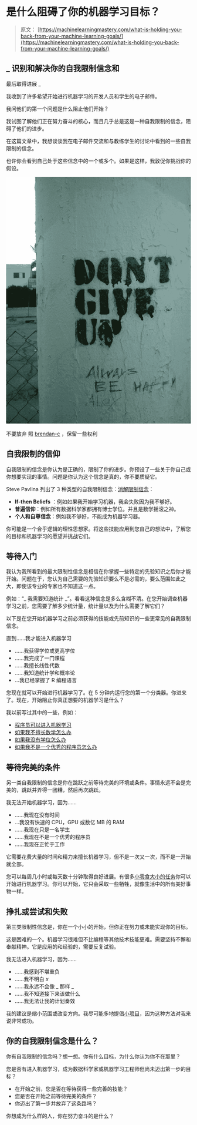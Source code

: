 # 是什么阻碍了你的机器学习目标？

> 原文： [https://machinelearningmastery.com/what-is-holding-you-back-from-your-machine-learning-goals/](https://machinelearningmastery.com/what-is-holding-you-back-from-your-machine-learning-goals/)

## _ 识别和解决你的自我限制信念和
最后取得进展 _

我收到了许多希望开始进行机器学习的开发人员和学生的电子邮件。

我问他们的第一个问题是什么阻止他们开始？

我试图了解他们正在努力奋斗的核心，而且几乎总是这是一种自我限制的信念，阻碍了他们的进步。

在这篇文章中，我想谈谈我在电子邮件交流和与教练学生的讨论中看到的一些自我限制的信念。

也许你会看到自己处于这些信念中的一个或多个。如果是这样，我敦促你挑战你的假设。

[![Don't give up](img/b9bc160653ab667be24bf91fedfdcb59.jpg)](https://3qeqpr26caki16dnhd19sv6by6v-wpengine.netdna-ssl.com/wp-content/uploads/2014/06/dont-give-up.jpg)

不要放弃
照 [brendan-c](https://www.flickr.com/photos/brendan-c/5186068838) ，保留一些权利

## 自我限制的信仰

自我限制的信念是你认为是正确的，限制了你的进步。你预设了一些关于你自己或你想要实现的事情。问题是你认为这个信念是真的，你不要质疑它。

Steve Pavlina 列出了 3 种类型的自我限制信念：[消解限制信念](http://www.stevepavlina.com/blog/2012/07/dissolving-limiting-beliefs/)：

*   **If-then Beliefs** ：例如如果我开始学习机器，我会失败因为我不够好。
*   **普遍信仰**：例如所有数据科学家都拥有博士学位。并且是数学摇滚之神。
*   **个人和自尊信念**：例如我不够好，不能成为机器学习器。

你可能是一个合乎逻辑的理性思想家。将这些技能应用到您自己的想法中，了解您的目标和机器学习的愿望并挑战它们。

## 等待入门

我认为我所看到的最大限制性信念是相信在你掌握一些特定的先验知识之后你才能开始。问题在于，您认为自己需要的先验知识要么不是必需的，要么范围如此之大，即使该专业的专家也不知道这一点。

例如：“_ 我需要知道统计 _”。看看这种信念是多么含糊不清。在您开始调查机器学习之前，您需要了解多少统计量，统计量以及为什么需要了解它们？

以下是在您开始机器学习之前必须获得的技能或先前知识的一些更常见的自我限制信念。

直到......我才能进入机器学习

*   ......我获得学位或更高学位
*   ......我完成了一门课程
*   ......我擅长线性代数
*   ......我知道统计学和概率论
*   ...我已经掌握了 R 编程语言

您现在就可以开始进行机器学习了。在 5 分钟内运行您的第一个分类器。你进来了。现在，开始阻止你真正想要的机器学习是什么？

我以前写过其中的一些，例如：

*   [程序员可以进入机器学习](http://machinelearningmastery.com/programmers-can-get-into-machine-learning/ "Programmers Can Get Into Machine Learning")
*   [如果我不擅长数学怎么办](http://machinelearningmastery.com/what-if-im-not-good-at-mathematics/ "What if I’m Not Good at Mathematics")
*   [如果我没有学位怎么办](http://machinelearningmastery.com/what-if-i-dont-have-a-degree/ "What if I Don’t Have a Degree")
*   [如果我不是一个优秀的程序员怎么办](http://machinelearningmastery.com/what-if-im-not-a-good-programmer/ "What if I’m Not a Good Programmer")

## 等待完美的条件

另一类自我限制的信念是你在跳跃之前等待完美的环境或条件。事情永远不会是完美的，跳跃并弄得一团糟，然后再次跳跃。

我无法开始机器学习，因为......

*   ......我现在没有时间
*   ...我没有快速的 CPU，GPU 或数亿 MB 的 RAM
*   ......我现在只是一名学生
*   ......我现在不是一个优秀的程序员
*   ......我现在正忙于工作

它需要花费大量的时间和精力来擅长机器学习，但不是一次又一次，而不是一开始就全部。

您可以每周几小时或每天数十分钟取得良好进展。有很多[小零食大小的任务](http://machinelearningmastery.com/self-study-machine-learning-projects/ "4 Self-Study Machine Learning Projects")你可以开始进行机器学习。你可以开始，它只会采取一些牺牲，就像生活中的所有美好事物一样。

## 挣扎或尝试和失败

第三类限制性信念是，你在一个小小的开始，但你正在努力或未能实现你的目标。

这是困难的一个。机器学习很难但不比编程等其他技术技能更难。需要坚持不懈和奉献精神。它是应用的和经验的，需要反复试验。

我无法进入机器学习，因为......

*   ......我感到不堪重负
*   ......我不明白 _x_
*   ......我永远不会像 _ 那样 _
*   ......我不知道接下来该做什么
*   ......我无法让我的计划奏效

我的建议是缩小范围或改变方向。我尽可能多地提倡[小项目](http://machinelearningmastery.com/self-study-machine-learning-projects/ "4 Self-Study Machine Learning Projects")，因为这种方法对我来说非常成功。

## 你的自我限制信念是什么？

你有自我限制的信念吗？想一想。你有什么目标，为什么你认为你不在那里？

您是否有进入机器学习，成为数据科学家或机器学习工程师但尚未迈出第一步的目标？

*   在开始之前，您是否在等待获得一些完善的技能？
*   您是否在开始之前等待完美的条件？
*   你迈出了第一步并放弃了这条路吗？

你想成为什么样的人，你在努力奋斗的是什么？